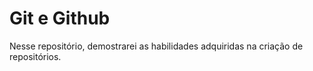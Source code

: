 # Git e Github
Nesse repositório, demostrarei as habilidades adquiridas na criação de repositórios.
